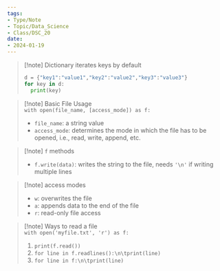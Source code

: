 ```yaml
---
tags:
- Type/Note
- Topic/Data_Science
- Class/DSC_20
date:
- 2024-01-19
---
```

> [!note] Dictionary iterates keys by default  
> ```Python  
> d = {"key1":"value1","key2":"value2","key3":"value3"}  
> for key in d:  
> 	print(key)  
> ```  

> [!note] Basic File Usage  
> `with open(file_name, [access_mode]) as f:`  
> - `file_name`: a string value  
> - `access_mode`: determines the mode in which the file has to be opened, i.e., read, write, append, etc.  

> [!note] `f` methods  
> - `f.write(data)`: writes the string to the file, needs `'\n'` if writing multiple lines  

> [!note] access modes  
> - `w`: overwrites the file  
> - `a`: appends data to the end of the file  
> - `r`: read-only file access  

> [!note] Ways to read a file  
> `with open('myfile.txt', 'r') as f:`  
> 1. `print(f.read())`  
> 2. `for line in f.readlines():\n\tprint(line)`  
> 3. `for line in f:\n\tprint(line)`  
